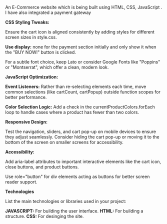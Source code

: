 An E-Commerce website which is being built using HTML, CSS, JavaScript . I have also integrated a payment gateway

**CSS Styling Tweaks:**

Ensure the cart icon is aligned consistently by adding styles for different screen sizes in style.css.

**Use display:** none for the payment section initially and only show it when the "BUY NOW!" button is clicked.

For a subtle font choice, keep Lato or consider Google Fonts like "Poppins" or "Montserrat", which offer a clean, modern look.

**JavaScript Optimization:**

**Event Listeners:** Rather than re-selecting elements each time, move common selections (like cartCount, cartPopup) outside function scopes for better performance.

**Color Selection Logic:** Add a check in the currentProductColors.forEach loop to handle cases where a product has fewer than two colors.

**Responsive Design:**

Test the navigation, sliders, and cart pop-up on mobile devices to ensure they adjust seamlessly. Consider hiding the cart pop-up or moving it to the bottom of the screen on smaller screens for accessibility. 

**Accessibility:**

Add aria-label attributes to important interactive elements like the cart icon, close buttons, and product buttons.

Use role="button" for div elements acting as buttons for better screen reader support.

**Technologies**

List the main technologies or libraries used in your project:

**JAVASCRIPT:** For building the user interface.
**HTML:** For building a structure.
**CSS:** For desinging the site.

